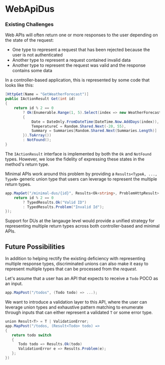 # WebApiDus

### Existing Challenges

Web APIs will often return one or more responses to the user depending on the state of the request:

- One type to represent a request that has been rejected because the user is not authenticated
- Another type to represent a request contained invalid data
- Another type to represent the request was valid and the response contains some data

In a controller-based application, this is represented by some code that looks like this:

```cs
[HttpGet(Name = "GetWeatherForecast")]
public IActionResult Get(int id)
{
    return id % 2 == 0
        ? Ok(Enumerable.Range(1, 5).Select(index => new WeatherForecast
        {
            Date = DateOnly.FromDateTime(DateTime.Now.AddDays(index)),
            TemperatureC = Random.Shared.Next(-20, 55),
            Summary = Summaries[Random.Shared.Next(Summaries.Length)]
        }).ToArray())
        : NotFound();
}
```

The `IActionResult` interface is implemented by both the `Ok` and `NotFound` types. However, we lose the fidelity of expressing these states in the method's return type.

Minimal APIs work around this problem by providing a `Results<TypeA, ..., TypeN>` generic union type that users can leverage to represent the multiple return types.

```cs
app.MapGet("/minimal-dus/{id}", Results<Ok<string>, ProblemHttpResult> (int id) => {
    return id % 2 == 0
        ? TypedResults.Ok("Valid ID")
        : TypedResults.Problem("Invalid Id");
});
```

Support for DUs at the langauge level would provide a unified strategy for representing multiple return types across both controller-based and minimal APIs.

## Future Possibilities

In addition to helping rectify the existing deficiency with representing multiple response types, discriminated unions can also make it easy to represent multiple types that can be processed from the _request_.

Let's assume that a user has an API that expects to receive a `Todo` POCO as an input.

```cs
app.MapPost("/todos", (Todo todo) => ...);
```

We want to introduce a validation layer to this API, where the user can leverage union types and exhaustive pattern matching to enumerate through inputs that can either represent a validated `T` or some error type.

```csharp
union Result<T> = T | ValidationError;
app.MapPost("/todos, (Result<Todo> todo) =>
{
   return todo switch 
   {
      Todo todo => Results.Ok(todo)
      ValidationError e => Results.Problem(e);
   };
})
```
